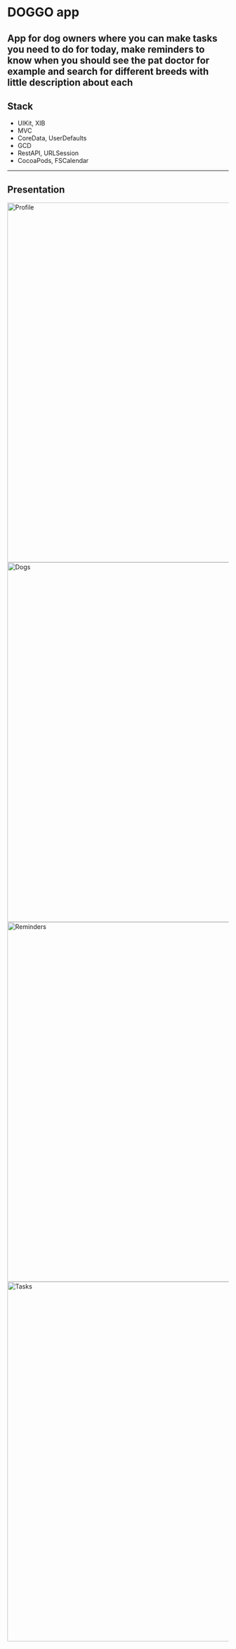 # DOGGO app
 App for dog owners where you can make tasks you need to do for today, make reminders to know when you should see the pat doctor for example and search for different breeds with little description about each
 ---
## Stack
* UIKit, XIB
* MVC
* CoreData, UserDefaults
* GCD
* RestAPI, URLSession
* CocoaPods, FSCalendar
 ---
## Presentation
<img width="816" alt="Profile" src="https://user-images.githubusercontent.com/114474821/233591336-3619f63c-fb87-4614-a259-3a0aabf4b045.png">

<img width="816" alt="Dogs" src="https://user-images.githubusercontent.com/114474821/233591516-10651ab6-dd39-477f-a0ad-2c88a48d96fa.png">

<img width="816" alt="Reminders" src="https://user-images.githubusercontent.com/114474821/233591576-700a7529-ff35-4977-b6b4-054901669f12.png">

<img width="816" alt="Tasks" src="https://user-images.githubusercontent.com/114474821/233591646-cb736a2b-f582-4b4b-9d55-28c0f9e92bd1.png">

